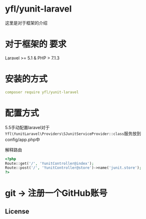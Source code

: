 # yfl/yunit-laravel

这里是对于框架的介绍

# 对于框架的 要求

Laravel >= 5.1 & PHP > 7.1.3 

# 安装的方式

```yml
composer require yfl/yunit-laravel
```

# 配置方式
5.5手动配置laravel对于``Yfl\YunitLaravel\Providers\SJunitServiceProvider::class``服务放到config/app.php中

解释路由
```php
<?php
Route::get('/', 'YunitController@index');
Route::post('/', 'YunitController@store')->name('junit.store');
?>
```

# git -> 注册一个GitHub账号
## License

